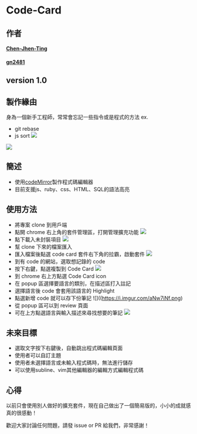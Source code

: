 # Code-Card
## 作者
#### [Chen-Jhen-Ting](https://github.com/Chen-Jhen-Ting)
#### [gn2481](https://github.com/gn2481)
## version 1.0
## 製作緣由
身為一個新手工程師，常常會忘記一些指令或是程式的方法
ex. 
- git rebase
- js  sort
![](https://i.imgur.com/aNw7iNf.png)

![](https://i.imgur.com/m8IZ51R.png)

## 簡述
- 使用[codeMirror](https://github.com/codemirror/codemirror)製作程式碼編輯器
- 目前支援js、ruby、css、HTML、SQL的語法高亮

## 使用方法 
- 將專案 clone 到用戶端
- 點開 chrome 右上角的套件管理區，打開管理擴充功能
![](https://i.imgur.com/SH8xwPM.png)
- 點下載入未封裝項目
![](https://i.imgur.com/RSynGqH.png)
- 幫 clone 下來的檔案匯入
- 匯入檔案後點選 code card 套件右下角的拉霸，啟動套件
![](https://i.imgur.com/fnTOkXr.png)
- 到有 code 的網站，選取想記錄的 code 
- 按下右鍵，點選複製到 Code Card
![](https://i.imgur.com/bwsdpfQ.png)
- 到 chrome 右上方點選 Code Card icon
- 在 popup 區選擇要語言的類別，在描述區打入註記
- 選擇語言後 code 會套用該語言的 Highlight
- 點選新增 code 就可以存下份筆記
 ![]((https://i.imgur.com/aNw7iNf.png)
- 從 popup 區可以到 review 頁面
- 可在上方點選語言與輸入描述來尋找想要的筆記
![](https://i.imgur.com/m8IZ51R.png)


## 未來目標
- 選取文字按下右鍵後，自動跳出程式碼編輯頁面
- 使用者可以自訂主題
- 使用者未選擇語言或未輸入程式碼時，無法進行儲存
- 可以使用subline、vim其他編輯器的編輯方式編輯程式碼

## 心得

以前只會使用別人做好的擴充套件，現在自己做出了一個簡易版的，小小的成就感真的很感動！



歡迎大家討論任何問題，請發 issue or PR 給我們，非常感謝！

